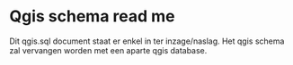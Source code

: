 # Qgis schema read me

Dit qgis.sql document staat er enkel in ter inzage/naslag. Het qgis schema zal vervangen worden met een aparte qgis database.
